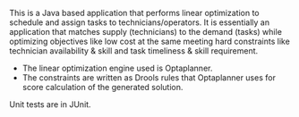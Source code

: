 This is a Java based application that performs linear optimization to schedule and assign tasks to technicians/operators. It is essentially an application that matches supply (technicians) to the demand (tasks) while optimizing objectives like low cost at the same meeting hard constraints like technician availability & skill and task timeliness & skill requirement.

- The linear optimization engine used is Optaplanner.
- The constraints are written as Drools rules that Optaplanner uses for score calculation of the generated solution.

Unit tests are in JUnit.
